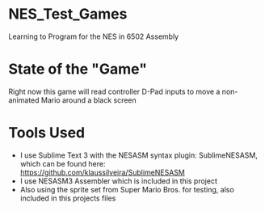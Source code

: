 # NES_Test_Games
Learning to Program for the NES in 6502 Assembly

# State of the "Game"
Right now this game will read controller D-Pad inputs to move a non-animated Mario around a black screen

# Tools Used
* I use Sublime Text 3 with the NESASM syntax plugin: SublimeNESASM, which can be found here: https://github.com/klaussilveira/SublimeNESASM
* I use NESASM3 Assembler which is included in this project
* Also using the sprite set from Super Mario Bros. for testing, also included in this projects files
